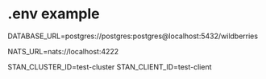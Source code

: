 # .env example

DATABASE_URL=postgres://postgres:postgres@localhost:5432/wildberries

NATS_URL=nats://localhost:4222

STAN_CLUSTER_ID=test-cluster
STAN_CLIENT_ID=test-client

